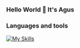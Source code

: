 ### Hello World 👋 It's Agus

### Languages and tools
[![My Skills](https://skillicons.dev/icons?i=js,nodejs,react,cs,python,ruby,rails)](https://skillicons.dev)
<!--
**AgustinCrow/AgustinCrow** is a ✨ _special_ ✨ repository because its `README.md` (this file) appears on your GitHub profile.

Here are some ideas to get you started:

- 🔭 I’m currently working on ...
- 🌱 I’m currently learning ...
- 👯 I’m looking to collaborate on ...
- 🤔 I’m looking for help with ...
- 💬 Ask me about ...
- 📫 How to reach me: ...
- 😄 Pronouns: ...
- ⚡ Fun fact: ...
-->
